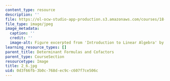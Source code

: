 ```yaml
---
content_type: resource
description: ''
file: https://ol-ocw-studio-app-production.s3.amazonaws.com/courses/18-06sc-linear-algebra-fall-2011/0d3f66fb3b0c768dec9cc607f7ce506c_2_6.jpg
file_type: image/jpeg
image_metadata:
  caption: ''
  credit: ''
  image-alt: Figure excerpted from 'Introduction to Linear Algebra' by G.S. Strang
learning_resource_types: []
parent_title: Determinant Formulas and Cofactors
parent_type: CourseSection
resourcetype: Image
title: 2_6.jpg
uid: 0d3f66fb-3b0c-768d-ec9c-c607f7ce506c
---
```

